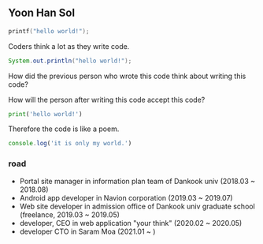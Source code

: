## Yoon Han Sol

```c
printf("hello world!");
```

Coders think a lot as they write code.

```java
System.out.println("hello world!");
```

How did the previous person who wrote this code think about writing this code?

How will the person after writing this code accept this code?

```python
print('hello world!')
```

Therefore the code is like a poem.


```javascript
console.log('it is only my world.')
```

### road

- Portal site manager in information plan team of Dankook univ (2018.03 ~ 2018.08)
- Android app developer in Navion corporation (2019.03 ~ 2019.07)
- Web site developer in admission office of Dankook univ graduate school (freelance, 2019.03 ~ 2019.05)
- developer, CEO in web application "your think" (2020.02 ~ 2020.05)
- developer CTO in Saram Moa (2021.01 ~ )
